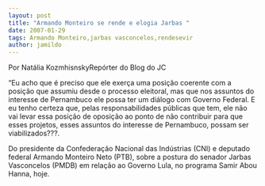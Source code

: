 ```yaml
---
layout: post
title: "Armando Monteiro se rende e elogia Jarbas "
date: 2007-01-29
tags: Armando Monteiro,jarbas vasconcelos,rendesevir
author: jamildo
---
```

Por Nat&aacute;lia KozmhisnskyRep&oacute;rter do Blog do JC

&ldquo;Eu acho que &eacute; preciso que ele exer&ccedil;a uma posi&ccedil;&atilde;o coerente com a posi&ccedil;&atilde;o que assumiu desde o processo eleitoral, mas que nos assuntos do interesse de Pernambuco ele possa ter um di&aacute;logo com Governo Federal. E eu tenho certeza que, pelas responsabilidades p&uacute;blicas que tem, ele n&atilde;o vai levar essa posi&ccedil;&atilde;o de oposi&ccedil;&atilde;o ao ponto de n&atilde;o contribuir para que esses projetos, esses assuntos do interesse de Pernambuco, possam ser viabilizados???.

Do presidente da Confedera&ccedil;&atilde;o Nacional das Ind&uacute;strias (CNI) e deputado federal Armando Monteiro Neto (PTB), sobre a postura do senador Jarbas Vasconcelos (PMDB) em rela&ccedil;&atilde;o ao Governo Lula, no programa Samir Abou Hanna, hoje.